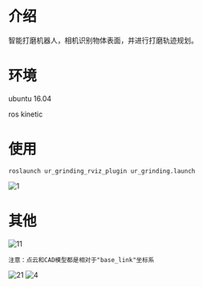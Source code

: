 
# 介绍
  智能打磨机器人，相机识别物体表面，并进行打磨轨迹规划。
# 环境
ubuntu 16.04

ros kinetic
# 使用
```
roslaunch ur_grinding_rviz_plugin ur_grinding.launch
```
![1](https://user-images.githubusercontent.com/13638834/168721581-3a4e8b20-50e2-4696-8eb8-7e330540eeb0.png)

# 其他
![11](https://user-images.githubusercontent.com/13638834/193035602-705d30a7-5be5-4219-a897-05e474d21c62.png)
```
注意：点云和CAD模型都是相对于"base_link"坐标系
```
![21](https://user-images.githubusercontent.com/13638834/193035625-30881297-e913-4c3f-9531-0fb4afdb6163.png)
![4](https://user-images.githubusercontent.com/13638834/193035655-d61a0828-b66d-4459-aa08-4d046a80652e.png)
